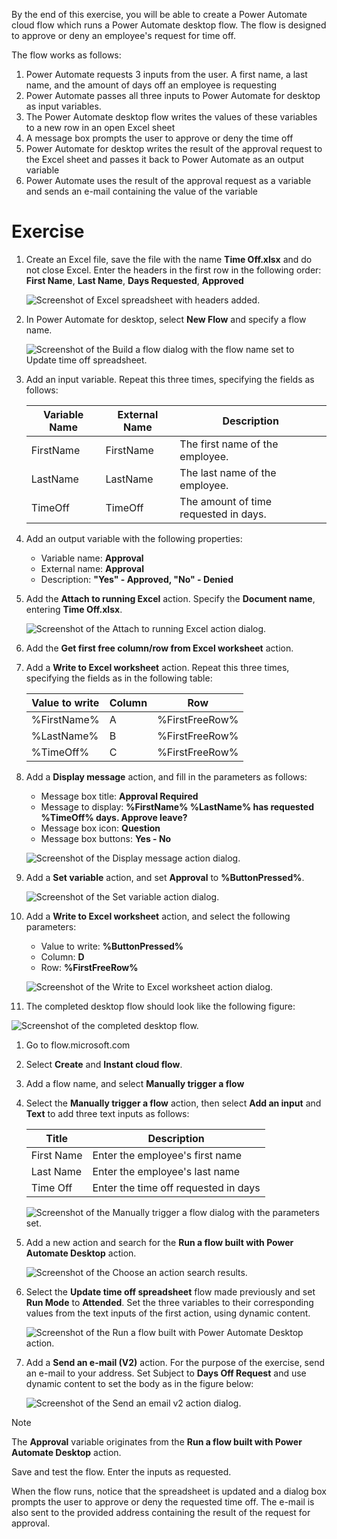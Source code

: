 By the end of this exercise, you will be able to create a Power Automate cloud flow which runs a Power Automate desktop flow. The flow is designed to approve or deny an employee's request for time off.

The flow works as follows:

1. Power Automate requests 3 inputs from the user. A first name, a last name, and the amount of days off an employee is requesting
1. Power Automate passes all three inputs to Power Automate for desktop as input variables.
1. The Power Automate desktop flow writes the values of these variables to a new row in an open Excel sheet
1. A message box prompts the user to approve or deny the time off
1. Power Automate for desktop writes the result of the approval request to the Excel sheet and passes it back to Power Automate as an output variable
1. Power Automate uses the result of the approval request as a variable and sends an e-mail containing the value of the variable

# Exercise

1. Create an Excel file, save the file with the name **Time Off.xlsx** and do not close Excel. Enter the headers in the first row in the following order: **First Name**, **Last Name**, **Days Requested**, **Approved**

   ![Screenshot of Excel spreadsheet with headers added.](..\media\spreadsheet.png)

1. In Power Automate for desktop, select **New Flow** and specify a flow name.

   ![Screenshot of the Build a flow dialog with the flow name set to Update time off spreadsheet.](..\media\pad-create-flow.png)

1. Add an input variable. Repeat this three times, specifying the fields as follows:

   |Variable Name|External Name|Description|
   |---|---|---|
   |FirstName|FirstName|The first name of the employee.|
   |LastName|LastName|The last name of the employee.|
   |TimeOff|TimeOff|The amount of time requested in days.|

1. Add an output variable with the following properties:
   * Variable name: **Approval**
   * External name: **Approval**
   * Description: **"Yes" - Approved, "No" - Denied**

1. Add the **Attach to running Excel** action. Specify the **Document name**, entering **Time Off.xlsx**.

   ![Screenshot of the Attach to running Excel action dialog.](..\media\attach-to-running-excel-action-properties.png)

1. Add the **Get first free column/row from Excel worksheet** action.

1. Add a **Write to Excel worksheet** action. Repeat this three times, specifying the fields as in the following table:

   |Value to write|Column|Row|
   |---|---|---|
   |%FirstName%|A|%FirstFreeRow%|
   |%LastName%|B|%FirstFreeRow%|
   |%TimeOff%|C|%FirstFreeRow%|

1. Add a **Display message** action, and fill in the parameters as follows:
   * Message box title: **Approval Required**
   * Message to display: **%FirstName% %LastName% has requested %TimeOff% days. Approve leave?**
   * Message box icon: **Question**
   * Message box buttons: **Yes - No**

   ![Screenshot of the Display message action dialog.](..\media\display-message-action-properties.png)

1. Add a **Set variable** action, and set **Approval** to **%ButtonPressed%**.

   ![Screenshot of the Set variable action dialog.](..\media\set-variable-action-properties.png)

1. Add a **Write to Excel worksheet** action, and select the following parameters:
   * Value to write: **%ButtonPressed%**
   * Column: **D**
   * Row: **%FirstFreeRow%**

   ![Screenshot of the Write to Excel worksheet action dialog.](..\media\write-to-excel-action-properties.png)

1. The completed desktop flow should look like the following figure:

![Screenshot of the completed desktop flow.](..\media\completed-pad-flow.png)

1. Go to flow.microsoft.com

1. Select **Create** and **Instant cloud flow**.

1. Add a flow name, and select **Manually trigger a flow**

1. Select the **Manually trigger a flow** action, then select **Add an input** and **Text** to add three text inputs as follows:

   |Title|Description|
   |---|---|
   |First Name|Enter the employee's first name|
   |Last Name|Enter the employee's last name|
   |Time Off|Enter the time off requested in days|

   ![Screenshot of the Manually trigger a flow dialog with the parameters set.](..\media\manually-trigger-a-flow-action-properties.png)

1. Add a new action and search for the **Run a flow built with Power Automate Desktop** action.

   ![Screenshot of the Choose an action search results.](..\media\choose-an-action.png)

1. Select the **Update time off spreadsheet** flow made previously and set **Run Mode** to **Attended**. Set the three variables to their corresponding values from the text inputs of the first action, using dynamic content.

   ![Screenshot of the Run a flow built with Power Automate Desktop action.](..\media\run-a-flow-built-by-pad-action-properties.png)

1. Add a **Send an e-mail (V2)** action. For the purpose of the exercise, send an e-mail to your address. Set Subject to **Days Off Request** and use dynamic content to set the body as in the figure below:

   ![Screenshot of the Send an email v2 action dialog.](..\media\send-an-email-v2-action-properties.png)

> [!NOTE]
> The **Approval** variable originates from the **Run a flow built with Power Automate Desktop** action.

Save and test the flow. Enter the inputs as requested.

When the flow runs, notice that the spreadsheet is updated and a dialog box prompts the user to approve or deny the requested time off. The e-mail is also sent to the provided address containing the result of the request for approval.
